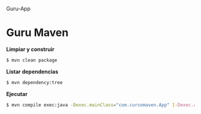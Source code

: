 Guru-App

# Guru Maven


**Limpiar y construir**
```bash
$ mvn clean package
```


**Listar dependencias**
```bash
$ mvn dependency:tree
```

**Ejecutar**
```bash
$ mvn compile exec:java -Dexec.mainClass="com.cursomaven.App" [-Dexec.args="argument1"] ...
```